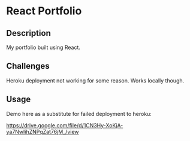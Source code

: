 # React Portfolio

## Description

My portfolio built using React.

## Challenges

Heroku deployment not working for some reason. Works locally though.

## Usage

Demo here as a substitute for failed deployment to heroku:

https://drive.google.com/file/d/1CN3Hy-XoKjA-ya7NwIihZNPqZat76jM_/view


